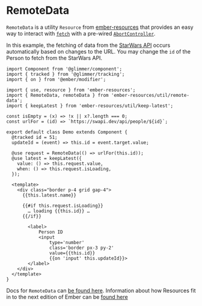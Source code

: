 # RemoteData

`RemoteData` is a utility `Resource` from [ember-resources][gh-resources]
that provides an easy way to interact with [`fetch`][mdn-fetch]
with a pre-wired [`AbortController`][mdn-AbortController].

In this example, the fetching of data from the [StarWars API][swapi] occurs
automatically based on changes to the URL.
You may change the `id` of the Person to fetch from the StarWars API.

```gjs live
import Component from '@glimmer/component';
import { tracked } from '@glimmer/tracking';
import { on } from '@ember/modifier';

import { use, resource } from 'ember-resources';
import { RemoteData, remoteData } from 'ember-resources/util/remote-data';
import { keepLatest } from 'ember-resources/util/keep-latest';

const isEmpty = (x) => !x || x?.length === 0;
const urlFor = (id) => `https://swapi.dev/api/people/${id}`;

export default class Demo extends Component {
  @tracked id = 51;
  updateId = (event) => this.id = event.target.value;

  @use request = RemoteData(() => urlFor(this.id));
  @use latest = keepLatest({ 
    value: () => this.request.value,
    when: () => this.request.isLoading,
  });

  <template>
    <div class="border p-4 grid gap-4">
      {{this.latest.name}}

      {{#if this.request.isLoading}}
        … loading {{this.id}} …
      {{/if}}

        <label>
            Person ID
            <input
                type='number'
                class='border px-3 py-2'
                value={{this.id}}
                {{on 'input' this.updateId}}>
        </label>
    </div>
  </template>
}
```

Docs for `RemoteData` can [be found here][docs-remote-data].
Information about how Resources fit in to the next edition of Ember can be [found here][polaris-reactivity]



[gh-resources]: https://github.com/nullvoxpopuli/ember-resources
[mdn-fetch]: https://developer.mozilla.org/en-US/docs/Web/API/Fetch_API/Using_Fetch
[mdn-AbortController]: https://developer.mozilla.org/en-US/docs/Web/API/AbortController
[docs-remote-data]: https://ember-resources.pages.dev/modules/util_remote_data
[polaris-reactivity]: https://wycats.github.io/polaris-sketchwork/reactivity.html
[swapi]: https://swapi.dev/
